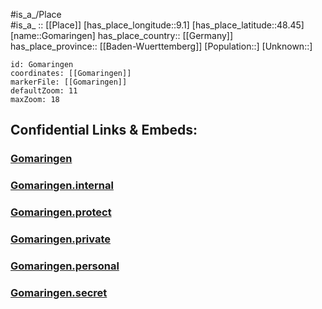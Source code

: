 ﻿---
location: [48.45,9.1] 
mapzoom: [7,12] 
mapmarker: city 
type: City
tags:
- geo/City


SpocWebEntityId: 30501
isDeleted: false
confidential: public

---
#is_a_/Place  
#is_a_ :: [[Place]] 
[has_place_longitude::9.1] 
[has_place_latitude::48.45] 
[name::Gomaringen] 
has_place_country:: [[Germany]]  
has_place_province:: [[Baden-Wuerttemberg]] 
[Population::] 
[Unknown::] 


```leaflet
id: Gomaringen
coordinates: [[Gomaringen]] 
markerFile: [[Gomaringen]] 
defaultZoom: 11 
maxZoom: 18
```


## Confidential Links & Embeds: 

### [Gomaringen](/_public/Earth/Continent/Europe/Europe~Central/Germany/Germany~West/Baden-Wuerttemberg/counties~BW/Tübingen/cities~Tübingen/Steinlach-Wiesaz/City/Gomaringen.md) 

### [Gomaringen.internal](/_internal/Earth/Continent/Europe/Europe~Central/Germany/Germany~West/Baden-Wuerttemberg/counties~BW/Tübingen/cities~Tübingen/Steinlach-Wiesaz/City/Gomaringen.internal.md) 

### [Gomaringen.protect](/_protect/Earth/Continent/Europe/Europe~Central/Germany/Germany~West/Baden-Wuerttemberg/counties~BW/Tübingen/cities~Tübingen/Steinlach-Wiesaz/City/Gomaringen.protect.md) 

### [Gomaringen.private](/_private/Earth/Continent/Europe/Europe~Central/Germany/Germany~West/Baden-Wuerttemberg/counties~BW/Tübingen/cities~Tübingen/Steinlach-Wiesaz/City/Gomaringen.private.md) 

### [Gomaringen.personal](/_personal/Earth/Continent/Europe/Europe~Central/Germany/Germany~West/Baden-Wuerttemberg/counties~BW/Tübingen/cities~Tübingen/Steinlach-Wiesaz/City/Gomaringen.personal.md) 

### [Gomaringen.secret](/_secret/Earth/Continent/Europe/Europe~Central/Germany/Germany~West/Baden-Wuerttemberg/counties~BW/Tübingen/cities~Tübingen/Steinlach-Wiesaz/City/Gomaringen.secret.md) 

